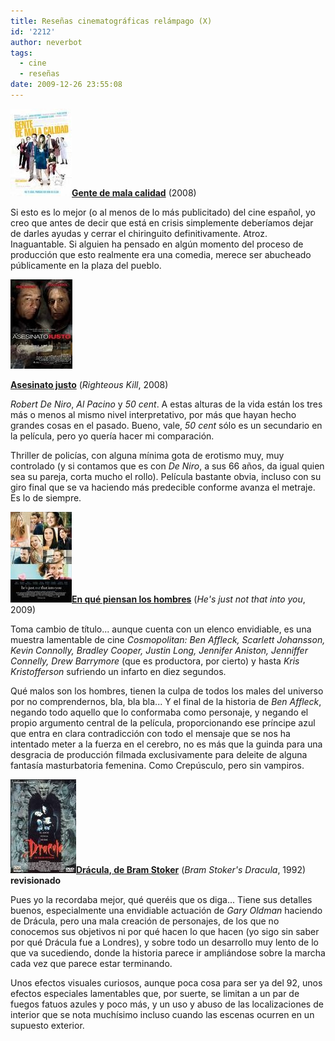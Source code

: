 ```yaml
---
title: Reseñas cinematográficas relámpago (X)
id: '2212'
author: neverbot
tags:
  - cine
  - reseñas
date: 2009-12-26 23:55:08
---
```


![200912262326.jpg](./resenas-cinematograficas-relampago-x/200912262326.jpg)[**Gente de mala calidad**](http://www.imdb.com/title/tt1047870/) (2008)

Si esto es lo mejor (o al menos de lo más publicitado) del cine español, yo creo que antes de decir que está en crisis simplemente deberíamos dejar de darles ayudas y cerrar el chiringuito definitivamente. Atroz. Inaguantable. Si alguien ha pensado en algún momento del proceso de producción que esto realmente era una comedia, merece ser abucheado públicamente en la plaza del pueblo.

![200912262328.jpg](./resenas-cinematograficas-relampago-x/200912262328.jpg)

**[Asesinato justo](http://www.imdb.com/title/tt1034331/)** (_Righteous Kill_, 2008)

_Robert De Niro_, _Al Pacino_ y _50 cent_. A estas alturas de la vida están los tres más o menos al mismo nivel interpretativo, por más que hayan hecho grandes cosas en el pasado. Bueno, vale, _50 cent_ sólo es un secundario en la película, pero yo quería hacer mi comparación.

Thriller de policías, con alguna mínima gota de erotismo muy, muy controlado (y si contamos que es con _De Niro_, a sus 66 años, da igual quien sea su pareja, corta mucho el rollo). Película bastante obvia, incluso con su giro final que se va haciendo más predecible conforme avanza el metraje. Es lo de siempre.  

![200912262335.jpg](./resenas-cinematograficas-relampago-x/200912262335.jpg)**[En qué piensan los hombres](http://www.imdb.com/title/tt1001508/)** (_He's just not that into you_, 2009)

Toma cambio de título... aunque cuenta con un elenco envidiable, es una muestra lamentable de cine _Cosmopolitan:_ _Ben Affleck, Scarlett Johansson, Kevin Connolly, Bradley Cooper, Justin Long, Jennifer Aniston, Jenniffer Connelly, Drew Barrymore_ (que es productora, por cierto) y hasta _Kris Kristofferson_ sufriendo un infarto en diez segundos.

Qué malos son los hombres, tienen la culpa de todos los males del universo por no comprendernos, bla, bla bla... Y el final de la historia de _Ben Affleck_, negando todo aquello que lo conformaba como personaje, y negando el propio argumento central de la película, proporcionando ese príncipe azul que entra en clara contradicción con todo el mensaje que se nos ha intentado meter a la fuerza en el cerebro, no es más que la guinda para una desgracia de producción filmada exclusivamente para deleite de alguna fantasía masturbatoria femenina. Como Crepúsculo, pero sin vampiros.

**![200912262344.jpg](./resenas-cinematograficas-relampago-x/200912262344.jpg)[Drácula, de Bram Stoker](http://www.imdb.com/title/tt0103874/)** (_Bram Stoker's Dracula_, 1992) **revisionado**

Pues yo la recordaba mejor, qué queréis que os diga... Tiene sus detalles buenos, especialmente una envidiable actuación de _Gary Oldman_ haciendo de Drácula, pero una mala creación de personajes, de los que no conocemos sus objetivos ni por qué hacen lo que hacen (yo sigo sin saber por qué Drácula fue a Londres), y sobre todo un desarrollo muy lento de lo que va sucediendo, donde la historia parece ir ampliándose sobre la marcha cada vez que parece estar terminando.

Unos efectos visuales curiosos, aunque poca cosa para ser ya del 92, unos efectos especiales lamentables que, por suerte, se limitan a un par de fuegos fatuos azules y poco más, y un uso y abuso de las localizaciones de interior que se nota muchísimo incluso cuando las escenas ocurren en un supuesto exterior.
